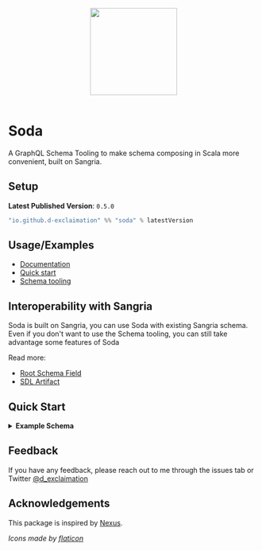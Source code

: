 <p align="center">
    <img style="margin: 1rem" src="https://github.com/d-exclaimation/soda/blob/main/icon.png" width="175"/>
</p>
<p align="center"> <h1>Soda</h1></p>


A GraphQL Schema Tooling to make schema composing in Scala more convenient, built on Sangria.

## Setup

**Latest Published Version**: `0.5.0`

```sbt
"io.github.d-exclaimation" %% "soda" % latestVersion
```

## Usage/Examples

- [Documentation](https://soda-tools.netlify.app)
- [Quick start](https://soda-tools.netlify.app/docs/getting-started/setup)
- [Schema tooling](https://soda-tools.netlify.app/docs/guides/schema)

## Interoperability with Sangria

Soda is built on Sangria, you can use Soda with existing Sangria schema. Even if you don't want to use the Schema
tooling, you can still take advantage some features of Soda

Read more:

- [Root Schema Field](https://soda-tools.netlify.app/docs/features/using-sangria-schema)
- [SDL Artifact](https://soda-tools.netlify.app/docs/features/sdl-artifacts)

## Quick Start

<details>
<summary><b>Example Schema</b></summary>

Target SDL

```graphql
type User {
    id: String!
    name: String!
}

type Query {
    user(id: String!): User
    users: [User!]!
}
```

#### User

```scala
import io.github.dexclaimation.soda.derive.obj
import io.github.dexclaimation.soda.schema.SodaObject
import sangria.schema.StringType

case class User(id: String, name: String)

// Using macro (More abstraction & limitations, faster to write)
object User {
  final val t = obj[Repo, User]()
}

// Using regular traits (Clear, easier to debug, slower to write)
object User extends SodaObject[Repo, User]("User") {
  def definition: Def = { t =>
    t.prop("id", StringType, of = _.id)
    t.prop("name", StringType, of = _.name)
  }
}
```

#### Query type

```scala
import io.github.dexclaimation.soda.schema._
import sangria.schema.{IDType, OptionType, ListType}

class Repo {
  private val Users = Map("1" -> User("1", "Bob"))

  def user(id: String): Option[User] =
    Users get id

  def products: List[Product] = Users.values.toList
}

object UserQuery extends SodaQuery[Repo, Unit] {
  val id = $("id", IDType)

  def definition: Def = { t =>
    t.field("user", OptionType(User.t), args = id :: Nil) { c =>
      c.ctx.user(c.arg(id))
    }

    t.field("users", ListType(User.t)) {
      _.ctx.users
    }
  }
}
```

Get the final schema

```scala
import io.github.dexclaimation.soda.core.SchemaDefinition.makeSchema

val schema = makeSchema(UserQuery.t)
```

</details>

## Feedback

If you have any feedback, please reach out to me through the issues tab or
Twitter [@d_exclaimation](https://twitter.com/d_exclaimation)

## Acknowledgements

This package is inspired by [Nexus](https://github.com/graphql-nexus/nexus).

<i>Icons made by <a href="https://www.flaticon.com/" title="Flaticon">
flaticon</a></i>

